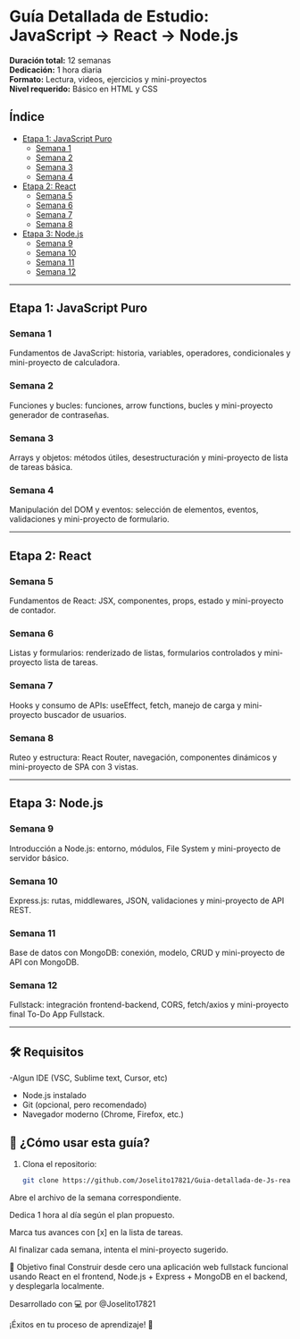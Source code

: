 
# Guía Detallada de Estudio: JavaScript → React → Node.js

**Duración total:** 12 semanas  
**Dedicación:** 1 hora diaria  
**Formato:** Lectura, videos, ejercicios y mini-proyectos  
**Nivel requerido:** Básico en HTML y CSS

## Índice

- [Etapa 1: JavaScript Puro](#etapa-1-javascript-puro)
  - [Semana 1](#semana-1)
  - [Semana 2](#semana-2)
  - [Semana 3](#semana-3)
  - [Semana 4](#semana-4)
- [Etapa 2: React](#etapa-2-react)
  - [Semana 5](#semana-5)
  - [Semana 6](#semana-6)
  - [Semana 7](#semana-7)
  - [Semana 8](#semana-8)
- [Etapa 3: Node.js](#etapa-3-nodejs)
  - [Semana 9](#semana-9)
  - [Semana 10](#semana-10)
  - [Semana 11](#semana-11)
  - [Semana 12](#semana-12)

---

## Etapa 1: JavaScript Puro

### Semana 1
Fundamentos de JavaScript: historia, variables, operadores, condicionales y mini-proyecto de calculadora.

### Semana 2
Funciones y bucles: funciones, arrow functions, bucles y mini-proyecto generador de contraseñas.

### Semana 3
Arrays y objetos: métodos útiles, desestructuración y mini-proyecto de lista de tareas básica.

### Semana 4
Manipulación del DOM y eventos: selección de elementos, eventos, validaciones y mini-proyecto de formulario.

---

## Etapa 2: React

### Semana 5
Fundamentos de React: JSX, componentes, props, estado y mini-proyecto de contador.

### Semana 6
Listas y formularios: renderizado de listas, formularios controlados y mini-proyecto lista de tareas.

### Semana 7
Hooks y consumo de APIs: useEffect, fetch, manejo de carga y mini-proyecto buscador de usuarios.

### Semana 8
Ruteo y estructura: React Router, navegación, componentes dinámicos y mini-proyecto de SPA con 3 vistas.

---

## Etapa 3: Node.js

### Semana 9
Introducción a Node.js: entorno, módulos, File System y mini-proyecto de servidor básico.

### Semana 10
Express.js: rutas, middlewares, JSON, validaciones y mini-proyecto de API REST.

### Semana 11
Base de datos con MongoDB: conexión, modelo, CRUD y mini-proyecto de API con MongoDB.

### Semana 12
Fullstack: integración frontend-backend, CORS, fetch/axios y mini-proyecto final To-Do App Fullstack.

---

## 🛠 Requisitos

-Algun IDE (VSC, Sublime text, Cursor, etc)
- Node.js instalado  
- Git (opcional, pero recomendado)  
- Navegador moderno (Chrome, Firefox, etc.)


## 🚀 ¿Cómo usar esta guía?

1. Clona el repositorio:
   ```bash
   git clone https://github.com/Joselito17821/Guia-detallada-de-Js-react-nodejs.git
Abre el archivo de la semana correspondiente.

Dedica 1 hora al día según el plan propuesto.

Marca tus avances con [x] en la lista de tareas.

Al finalizar cada semana, intenta el mini-proyecto sugerido.

📌 Objetivo final
Construir desde cero una aplicación web fullstack funcional usando React en el frontend, Node.js + Express + MongoDB en el backend, y desplegarla localmente.

Desarrollado con 💻 por @Joselito17821

¡Éxitos en tu proceso de aprendizaje! 🚀 
